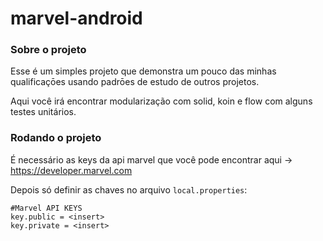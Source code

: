# marvel-android

### Sobre o projeto

Esse é um simples projeto que demonstra um pouco das minhas qualificaçōes usando padrōes de estudo de outros projetos.

Aqui você irá encontrar modularização com solid, koin e flow com alguns testes unitários.

### Rodando o projeto

É necessário as keys da api marvel que você pode encontrar aqui -> https://developer.marvel.com

Depois só definir as chaves no arquivo `local.properties`:

```
#Marvel API KEYS
key.public = <insert>
key.private = <insert>
```

